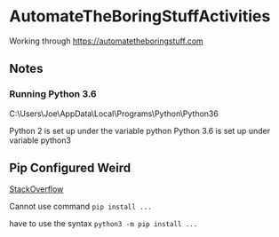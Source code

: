 # AutomateTheBoringStuffActivities
Working through https://automatetheboringstuff.com


## Notes

### Running Python 3.6
C:\Users\Joe\AppData\Local\Programs\Python\Python36

Python 2 is set up under the variable python
Python 3.6 is set up under variable python3

## Pip Configured Weird
[StackOverflow](https://stackoverflow.com/questions/37220055/pip-fatal-error-in-launcher-unable-to-create-process-using)

Cannot use command
`pip install ...`

have to use the syntax
`python3 -m pip install ...`

